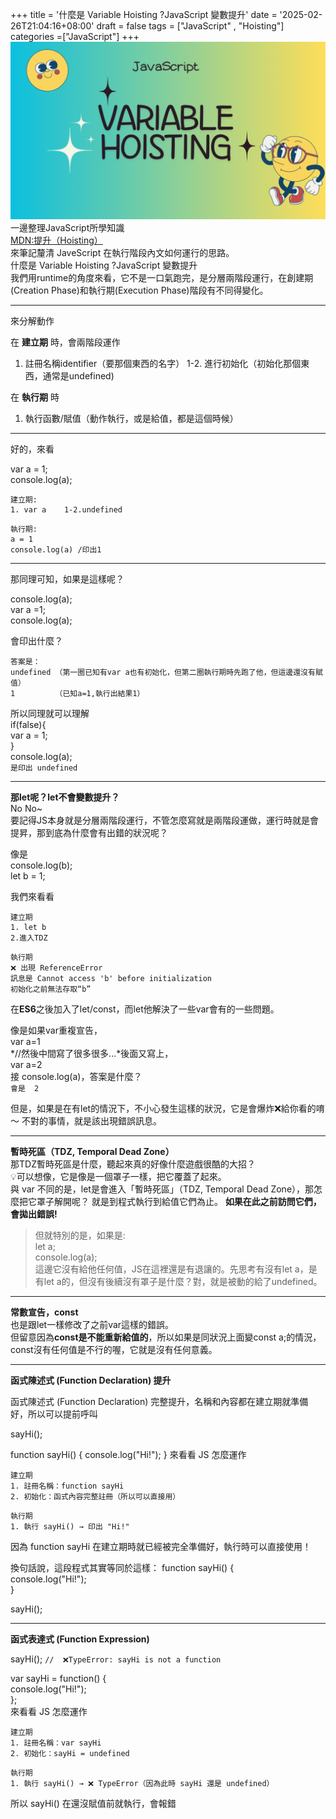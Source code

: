 +++
title = '什麼是 Variable Hoisting ?JavaScript 變數提升'
date = '2025-02-26T21:04:16+08:00'
draft = false
tags = ["JavaScript" , "Hoisting"]
categories =["JavaScript"]
+++
![VariableHoisting](/images/VariableHoisting.png)
一邊整理JavaScript所學知識  
[MDN:提升（Hoisting）](https://developer.mozilla.org/zh-TW/docs/Glossary/Hoisting)  
來筆記釐清 JaveScript 在執行階段內文如何運行的思路。  
什麼是 Variable Hoisting ?JavaScript 變數提升  
我們用runtime的角度來看，它不是一口氣跑完，是分層兩階段運行，在創建期(Creation Phase)和執行期(Execution Phase)階段有不同得變化。


---
來分解動作  

在 **建立期** 時，會兩階段運作
1. 註冊名稱identifier（要那個東西的名字）
1-2. 進行初始化（初始化那個東西，通常是undefined)


在 **執行期** 時
1. 執行函數/賦值（動作執行，或是給值，都是這個時候）



---

好的，來看

var a = 1;  
console.log(a);  

```
建立期:
1. var a    1-2.undefined 
```

```
執行期:
a = 1
console.log(a) /印出1
```
---
那同理可知，如果是這樣呢？

console.log(a);  
var a =1;  
console.log(a);  

會印出什麼？
```
答案是：
undefined （第一圈已知有var a也有初始化，但第二圈執行期時先跑了他，但這邊還沒有賦值）
1         （已知a=1,執行出結果1）
```
所以同理就可以理解  
if(false){  
 var a = 1;  
}  
console.log(a);  
`是印出 undefined`  

---
**那let呢？let不會變數提升？**  
No No~  
要記得JS本身就是分層兩階段運行，不管怎麼寫就是兩階段運做，運行時就是會提昇，那到底為什麼會有出錯的狀況呢？  

像是  
console.log(b);  
let b = 1;  
  
我們來看看
``` 
建立期
1. let b   
2.進入TDZ
```

```
執行期
❌ 出現 ReferenceError
訊息是 Cannot access 'b' before initialization
初始化之前無法存取“b”
```
在**ES6**之後加入了let/const，而let他解決了一些var會有的一些問題。  

像是如果var重複宣告，  
var a=1  
*//然後中間寫了很多很多...*後面又寫上，  
var a=2  
接 console.log(a)，答案是什麼？   
`會是  2`  
  
但是，如果是在有let的情況下，不小心發生這樣的狀況，它是會爆炸❌給你看的唷～  不對的事情，就是該出現錯誤訊息。  
  
---
**暫時死區（TDZ, Temporal Dead Zone）**  
那TDZ暫時死區是什麼，聽起來真的好像什麼遊戲很酷的大招？   
:bulb:可以想像，它是像是一個罩子一樣，把它覆蓋了起來。  
與 var 不同的是，let是會進入「暫時死區」（TDZ, Temporal Dead Zone），那怎麼把它罩子解開呢？  就是到程式執行到給值它們為止。  **如果在此之前訪問它們，會拋出錯誤!**  

> 但就特別的是，如果是:  
> let a;  
> console.log(a);  
> 這邊它沒有給他任何值，JS在這裡還是有退讓的。先思考有沒有let a，是有let a的，但沒有後續沒有罩子是什麼？對，就是被動的給了undefined。   

---
**常數宣告，const**  
也是跟let一樣修改了之前var這樣的錯誤。  
但留意因為**const是不能重新給值的**，所以如果是同狀況上面變const a;的情況，  
const沒有任何值是不行的喔，它就是沒有任何意義。  

---

**函式陳述式 (Function Declaration) 提升**

函式陳述式 (Function Declaration)
完整提升，名稱和內容都在建立期就準備好，所以可以提前呼叫

sayHi();

function sayHi() {
  console.log("Hi!");
}
來看看 JS 怎麼運作
```
建立期
1. 註冊名稱：function sayHi
2. 初始化：函式內容完整註冊（所以可以直接用）
```

```
執行期
1. 執行 sayHi() → 印出 "Hi!"
```
因為 function sayHi 在建立期時就已經被完全準備好，執行時可以直接使用！

換句話說，這段程式其實等同於這樣：
function sayHi() {   
  console.log("Hi!");   
}  
  
sayHi();   

---

**函式表達式 (Function Expression)**

sayHi(); `//  ❌TypeError: sayHi is not a function`

var sayHi = function() {    
  console.log("Hi!");  
};  
來看看 JS 怎麼運作  
```
建立期
1. 註冊名稱：var sayHi
2. 初始化：sayHi = undefined
```

```
執行期
1. 執行 sayHi() → ❌ TypeError（因為此時 sayHi 還是 undefined）
```

所以 sayHi() 在還沒賦值前就執行，會報錯



